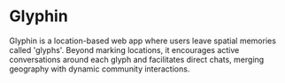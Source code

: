 # Glyphin
Glyphin is a location-based web app where users leave spatial memories called 'glyphs'. Beyond marking locations, it encourages active conversations around each glyph and facilitates direct chats, merging geography with dynamic community interactions.
